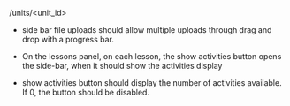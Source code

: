 

/units/<unit_id>
- side bar file uploads should allow multiple uploads through drag and drop with a progress bar.

- On the lessons panel, on each lesson, the show activities button opens the side-bar, when it should show the activities display

- show activities button should display the number of activities available.  If 0, the button should be disabled.

